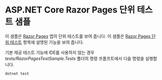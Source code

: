 # <a name="aspnet-core-razor-pages-unit-tests-sample"></a>ASP.NET Core Razor Pages 단위 테스트 샘플

이 샘플은 [Razor Pages](https://docs.microsoft.com/aspnet/core/mvc/razor-pages) 앱의 단위 테스트를 보여 줍니다. 이 샘플은 [Razor Pages 단위 테스트](https://docs.microsoft.com/aspnet/core/test/razor-pages-tests) 항목에 설명된 기능을 보여 줍니다.

기본 제공 테스트 기능에 IDE를 사용하지 않는 경우 *tests/RazorPagesTestSample.Tests* 폴더의 명령 프롬프트에서 다음 명령을 실행합니다.

```console
dotnet test
```
